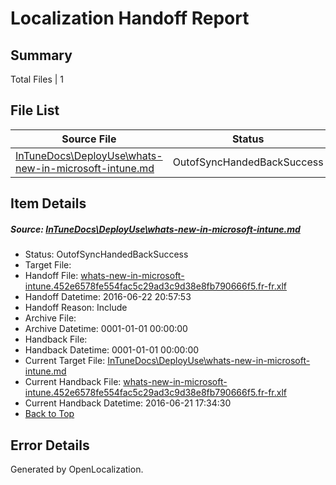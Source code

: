# <a name='report-top'></a> Localization Handoff Report

## Summary
 Total Files | 1

## File List
 Source File | Status | Details 
 ----------- | ------ | ------- 
 [InTuneDocs\DeployUse\whats-new-in-microsoft-intune.md](https://github.com/Microsoft/IntuneDocs-pr/blob/075ce9795e25d6d5bf80c0cd163406c50cb6a035/InTuneDocs/DeployUse/whats-new-in-microsoft-intune.md) | OutofSyncHandedBackSuccess | [Details](#2d7e32ff876139f15d1322dd154ecdc0b32fc33d260)

## Item Details
##### <a name='2d7e32ff876139f15d1322dd154ecdc0b32fc33d260'></a> Source: [InTuneDocs\DeployUse\whats-new-in-microsoft-intune.md](https://github.com/Microsoft/IntuneDocs-pr/blob/075ce9795e25d6d5bf80c0cd163406c50cb6a035/InTuneDocs/DeployUse/whats-new-in-microsoft-intune.md)
* Status: OutofSyncHandedBackSuccess
* Target File: 
* Handoff File: [whats-new-in-microsoft-intune.452e6578fe554fac5c29ad3c9d38e8fb790666f5.fr-fr.xlf](https://github.com/Microsoft/EM.handoff/blob/21f499601215a2b8c9a50664d075b1794dd27e5a/ol-handoff/Microsoft/IntuneDocs-pr.fr-fr/master/whats-new-in-microsoft-intune.452e6578fe554fac5c29ad3c9d38e8fb790666f5.fr-fr.xlf)
* Handoff Datetime: 2016-06-22 20:57:53
* Handoff Reason: Include
* Archive File: 
* Archive Datetime: 0001-01-01 00:00:00
* Handback File: 
* Handback Datetime: 0001-01-01 00:00:00
* Current Target File: [InTuneDocs\DeployUse\whats-new-in-microsoft-intune.md](https://github.com/Microsoft/IntuneDocs-pr.fr-fr/blob/40f3c7a8f83cf0af942dca47e8a27a1bf055215b/InTuneDocs/DeployUse/whats-new-in-microsoft-intune.md)
* Current Handback File: [whats-new-in-microsoft-intune.452e6578fe554fac5c29ad3c9d38e8fb790666f5.fr-fr.xlf](https://github.com/Microsoft/EM.handback/blob/0c35047ce71195cf2da80ac1911c27be167e4e66/ol-handback/Microsoft/IntuneDocs-pr.fr-fr/master/whats-new-in-microsoft-intune.452e6578fe554fac5c29ad3c9d38e8fb790666f5.fr-fr.xlf)
* Current Handback Datetime: 2016-06-21 17:34:30
* [Back to Top](#report-top)


## Error Details

Generated by OpenLocalization.
